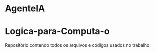 # AgenteIA
# Logica-para-Computa-o
Repositório contendo todos os arquivos e códigos usados no trabalho.
